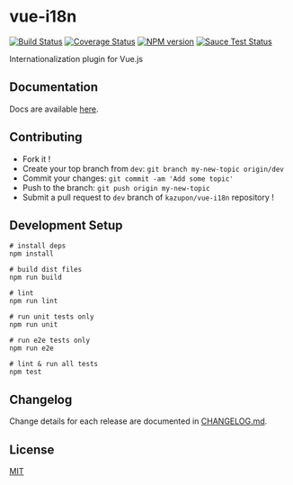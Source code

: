 # vue-i18n

[![Build Status](https://travis-ci.org/kazupon/vue-i18n.svg?branch=master)](https://travis-ci.org/kazupon/vue-i18n)
[![Coverage Status](https://img.shields.io/coveralls/kazupon/vue-i18n.svg)](https://coveralls.io/r/kazupon/vue-i18n?branch=master)
[![NPM version](https://badge.fury.io/js/vue-i18n.svg)](http://badge.fury.io/js/vue-i18n)
[![Sauce Test Status](https://saucelabs.com/buildstatus/vue-i18n)](https://saucelabs.com/u/vue-i18n)


Internationalization plugin for Vue.js

## Documentation

Docs are available [here](https://kazupon.github.io/vue-i18n).


## Contributing
- Fork it !
- Create your top branch from `dev`: `git branch my-new-topic origin/dev`
- Commit your changes: `git commit -am 'Add some topic'`
- Push to the branch: `git push origin my-new-topic`
- Submit a pull request to `dev` branch of `kazupon/vue-i18n` repository !


## Development Setup

```shell
# install deps
npm install

# build dist files
npm run build

# lint
npm run lint

# run unit tests only
npm run unit

# run e2e tests only
npm run e2e

# lint & run all tests
npm test
```


## Changelog

Change details for each release are documented in [CHANGELOG.md](https://github.com/kazupon/vue-i18n/blob/dev/CHANGELOG.md).


## License

[MIT](http://opensource.org/licenses/MIT)
